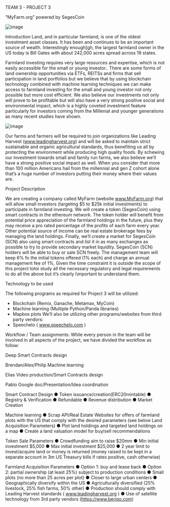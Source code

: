 TEAM 3 - PROJECT 3

“MyFarm.org” powered by SegesCoin

![image](https://user-images.githubusercontent.com/68345971/111036148-c0cac700-83eb-11eb-8179-e41e393159bb.png)

Introduction
Land, and in particular farmland, is one of the oldest investment asset classes. It has been and
continues to be an important source of wealth. Interestingly enough]gh, the largest farmland
owner in the US today is Bill Gates with about 242,000 acres spread across 19 states.

Farmland investing requires very large resources and expertise, which is not easily accessible
for the small or young investor.. There are some forms of land ownership opportunities via
ETFs, REITSs and firms that sell participation in land portfolios but we believe that by using
blockchain technology combined with machine learning techniques we can make access to
farmland investing for the small and young investor not only possible but more cost efficient.
We also believe our investments not only will prove to be profitable but will also have a very
strong positive social and environmental impact, which is a highly coveted investment feature
particularly for investors coming from the Millenial and younger generations as many recent
studies have shown.

![image](https://user-images.githubusercontent.com/68345971/111035815-1f8f4100-83ea-11eb-9ba1-606b6228daa5.png)

Our farms and farmers will be required to join organizations like Leading Harvest
(www.leadingharvest.org) and will be asked to maintain strict sustainable and organic
agricultural standards, thus benefiting us all by protecting the environment while
producing high quality foods. By schewing our investment towards small and family run
farms, we also believe we’ll have a strong positive social impact as well.
When you consider that more than 100 million Americans hail from the millennial and
gen Z cohort alone that’s a huge number of investors putting their money where their
values are.

Project Description

We are creating a company called MyFarm (website www.MyFarm.org) that will allow small
investors (targeting $5 to $25k initial investments) to participate in farmland investing. We will
create a token (SegesCoin) using smart contracts in the ethereum network.
The token holder will benefit from potential price appreciation of the farmland holdings in the
future, plus they may receive a pro rated percentage of the profits of each farm every year.
Other potential source of income can be real estate brokerage fees by managing the land
holdings.
Finally, we’ll create a market for SegesCoin (SCN) also using smart contracts and list it in as
many exchanges as possible to try to provide secondary market liquidity. SegesCoin (SCN)
holders will be able to buy or sale SCN freely.
The management team will keep 6% fo the initial tokens offered (1% each) and charge an
annual management fee of 1%,
Given the time constraint it is outside the scope of this project totoi study all the necessary
regulatory and legal requirements to do all the above but it’s clearly i\mportant to understand
them.

Technology to be used

The following programs as required for Project 3 will be utilized:
- Blockchain (Remix, Ganache, Metamax, MyCoin)
- Machine learning (Multiple Python/Panda libraries)
- Mapbox plots
We’ll also be utilizing other programs/websites from third party vendors:
- Speechelo ( www.speechelo.com )

Workflow / Team assignments:
While every person in the team will be involved in all aspects of the project, we have divided the
workflow as follow:

Deep Smart Contracts design

Brendan/Alex/Philip Machine learning

Elias Video production/Smart Contracts design

Pablo Google doc/Presentation/Idea coordination

Smart Contract Design
● Token issuance/creation(ERC20mintable)
● Registry & Verification
● Refundable
● Revenue distribution
● Market Creation

Machine learning
● Scrap API/Real Estate Websites for offers of farmland plots with the US that comply
with the desired parameters (see below Land Acquisition Parameters)
● Plot land holdings and targeted land holdings on a map
● Create a land valuation model for buy/sell recommendations

Token Sale Parameters
● Crowdfunding aim to raise $20mm
● Min initial investment $5,000
● Max initial investment $25,000
● 2 year limit to invest/acquire land or money is returned (money raised to be kept in a
separate account in 3m US Treasury bills if rates positive, cash otherwise)

Farmland Acquisition Parameters
● Option 1: buy and lease back
● Option 2: partial ownership (at least 25%) subject to production conditions
● Small plots (no more than 25 acres per plot)
● Closer to large urban centers
● Geographically diversify within the US
● Agriculturally diversified (25% livestock, 25% fish farms, 50% other)
● Production should comply with Leading Harvest standards ( www.leadingharvest.org )
● Use of satellite technology from 3rd party vendors (https://www.beriqo.com)
